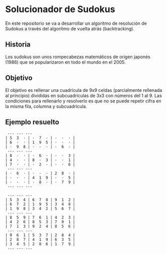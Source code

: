 # Solucionador de Sudokus
En este repositorio se va a desarrollar un algoritmo de resolución de Sudokus a través del algoritmo de vuelta atrás (backtracking).

## Historia
Los sudokus son unos rompecabezas matemáticos de origen japonés (1986) que se popularizaron en todo el mundo en el 2005.

## Objetivo
El objetivo es rellenar una cuadrícula de 9x9 celdas (parcialmente rellenada al principio) divididas en subcuadrículas de 3x3 con números del 1 al 9. Las condiciones para rellenarlo y resolverlo es que no se puede repetir cifra en la misma fila, columna y subcuadrícula.

## Ejemplo resuelto

```plaintext
 --- --- ---
| 5  3  · | ·  7  · | ·  ·  · |
| 6  ·  · | 1  9  5 | ·  ·  · |
| ·  9  8 | ·  ·  · | ·  6  · |
 --- --- ---
| 8  ·  · | ·  6  · | ·  ·  3 |
| 4  ·  · | 8  ·  3 | ·  ·  1 |
| 7  ·  · | ·  2  · | ·  ·  6 |
 --- --- ---
| ·  6  · | ·  ·  · | 2  8  · |
| ·  ·  · | 4  1  9 | ·  ·  5 |
| ·  ·  · | ·  8  · | ·  7  9 |
 --- --- ---

 --- --- ---
| 5  3  4 | 6  7  8 | 9  1  2 |
| 6  7  2 | 1  9  5 | 3  4  8 |
| 1  9  8 | 3  4  2 | 5  6  7 |
 --- --- ---
| 8  5  9 | 7  6  1 | 4  2  3 |
| 4  2  6 | 8  5  3 | 7  9  1 |
| 7  1  3 | 9  2  4 | 8  5  6 |
 --- --- ---
| 9  6  1 | 5  3  7 | 2  8  4 |
| 2  8  7 | 4  1  9 | 6  3  5 |
| 3  4  5 | 2  8  6 | 1  7  9 |
 --- --- ---
